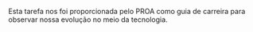 Esta tarefa nos foi proporcionada pelo PROA como guia de carreira para observar nossa evolução no meio da tecnologia.
